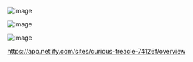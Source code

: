 
![image](https://user-images.githubusercontent.com/87151125/176613984-ba0bdde8-c0c2-482f-9e5f-c0163689bc35.png)

![image](https://user-images.githubusercontent.com/87151125/176614032-7c411d38-bd8a-404a-8316-8803c433db72.png)

![image](https://user-images.githubusercontent.com/87151125/176614099-7c3fe167-875c-4fb5-a1c4-c40d740ac18c.png)

https://app.netlify.com/sites/curious-treacle-74126f/overview
